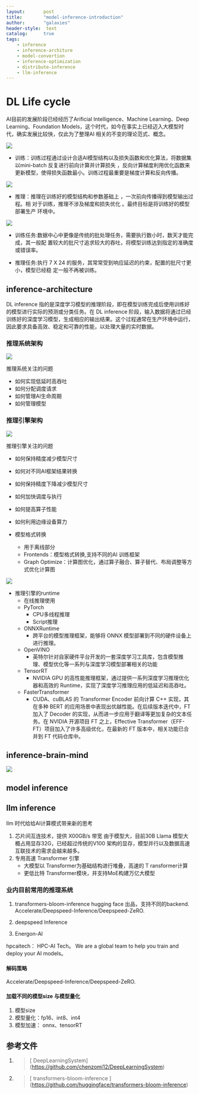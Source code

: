 ```yaml
---
layout:       post
title:        "model-inference-introduction"
author:       "galaxies"
header-style:  text
catalog:      true
tags:
    - inference
    - inference-architure
    - model-convertion
    - inference-optimization
    - distribute-inference
    - llm-inference
---
```


# DL Life cycle
AI目前的发展阶段已经经历了Arificial Intelligence、Machine Learning、Deep Learning、Foundation Models，这个时代，如今在事实上已经迈入大模型时代，确实发展比较快，仅此为了整理AI 相关的不变的理论范式、概念。

![](/img/in-post/post-ai/inference/AI_Develop_Stage.png)

* 训练：训练过程通过设计合适AI模型结构以及损失函数和优化算法，将数据集以mini-batch 反复进行前向计算并计算损失 ，反向计算梯度利用优化函数来更新模型，使得损失函数最小。训练过程最重要是梯度计算和反向传播。

![](/img/in-post/post-ai/inference/training.png)

* 推理：推理在训练好的模型结构和参数基础上 ，一次前向传播得到模型输出过程。相 对于训练，推理不涉及梯度和损失优化 。最终目标是将训练好的模型部署生产 环境中。

![](/img/in-post/post-ai/inference/inference-process.png)

* 训练任务:数据中心中更像是传统的批处理任务，需要执行数小时，数天才能完成，其一般配 置较大的批尺寸追求较大的吞吐，将模型训练达到指定的准确度或错误率。

* 推理任务:执行 7 X 24 的服务，其常常受到响应延迟的约束，配置的批尺寸更小，模型已经稳 定一般不再被训练。





## inference-architecture

DL inference 指的是深度学习模型的推理阶段，即在模型训练完成后使用训练好的模型进行实际的预测或分类任务。在 DL inference 阶段，输入数据将通过已经训练好的深度学习模型，生成相应的输出结果。这个过程通常在生产环境中运行，因此要求具备高效、稳定和可靠的性能，以处理大量的实时数据。

### 推理系统架构

![](/img/in-post/post-ai/inference/Inference-system.png)

推理系统关注的问题
  * 如何实现低延时高吞吐
  * 如何分配调度请求
  * 如何管理AI生命周期
  * 如何管理模型

### 推理引擎架构
  
![](/img/in-post/post-ai/inference/inference-architech.png)

推理引擎关注的问题
* 如何保持精度减少模型尺寸
* 如何对不同AI框架结果转换
* 如何保持精度下降减少模型尺寸
* 如何加快调度与执行
* 如何提高算子性能
* 如何利用边缘设备算力


* 模型格式转换
  * 用于离线部分
  * Frontends：模型格式转换,支持不同的AI 训练框架
  * Graph Optimize：计算图优化，通过算子融合、算子替代、布局调整等方式优化计算图
  

![](/img/in-post/post-ai/inference/model-convert(offline).png)

* 推理引擎的runtime
  * 在线推理使用
  * PyTorch
    * CPU多线程推理
    * Script推理
  * ONNXRuntime
    * 跨平台的模型推理框架，能够将 ONNX 模型部署到不同的硬件设备上进行推理。
  * OpenVINO
    * 英特尔针对自家硬件平台开发的一套深度学习工具库，包含模型推理、模型优化等一系列与深度学习模型部署相关的功能
  * TensorRT
    *  NVIDIA GPU 的高性能推理框架，通过提供一系列深度学习推理优化器和高效的 Runtime，实现了深度学习推理应用的低延迟和高吞吐。
  * FasterTransformer
    * CUDA、cuBLAS 的 Transformer Encoder 前向计算 C++ 实现，其在多种 BERT 的应用场景中表现出优越性能。在后续版本迭代中，FT 加入了 Decoder 的实现，从而进一步应用于翻译等更加复杂的文本任务。在 NVIDIA 开源项目 FT 之上，Effective Transformer（EFF-FT）项目加入了许多高级优化，在最新的 FT 版本中，相关功能已合并到 FT 代码仓库中。

## inference-brain-mind

![](/img/in-post/post-ai/inference/inference-brain-mind.png)

## model inference 

## llm inference

llm 时代给给AI计算模式带来新的思考
1. 芯片间互连技术，提供 X00GB/s 带宽
由于模型大，目前30B Llama 模型大概占用显存32G，已经超过传统的V100 架构的显存，模型并行以及数据高速互联技术的需求会越来越多。
2. 专用高速 Transformer 引擎
   * 大模型以 Transformer为基础结构进行堆叠，高速的 T ransformer计算
   * 更低比特 Transformer模块，并支持MoE构建万亿大模型

### 业内目前常用的推理系统

1. transformers-bloom-inference
hugging face 出品，支持不同的backend.
Accelerate/Deepspeed-Inference/Deepspeed-ZeRO.

2. deepspeed Inference

3. Energon-AI
   
hpcaitech： HPC-AI Tech。 We are a global team to help you train and deploy your AI models。

####  解码策略

Accelerate/Deepspeed-Inference/Deepspeed-ZeRO.

#### 加载不同的模型size 与模型量化
1. 模型size
2. 模型量化：fp16、int8、int4
3. 模型加速： onnx、tensorRT



## 参考文件

1.  > [ DeepLearningSystem]
   (https://github.com/chenzomi12/DeepLearningSystem) 
2.  > [ transformers-bloom-inference ]
   (https://github.com/huggingface/transformers-bloom-inference) 

   



